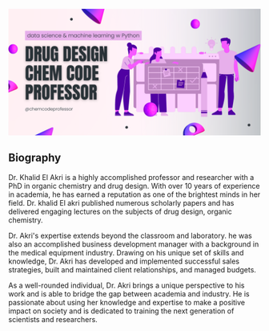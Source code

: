 ![alt text](@chemcodeprofessor.png)
## Biography
Dr. Khalid El Akri is a highly accomplished professor and researcher with a PhD in organic chemistry and drug design. With over 10 years of experience in academia, he has earned a reputation as one of the brightest minds in her field. Dr. khalid El akri published numerous scholarly papers and has delivered engaging lectures on the subjects of drug design, organic chemistry.

Dr. Akri's expertise extends beyond the classroom and laboratory. he was also an accomplished business development manager with a background in the medical equipment industry. Drawing on his unique set of skills and knowledge, Dr. Akri has developed and implemented successful sales strategies, built and maintained client relationships, and managed budgets.

As a well-rounded individual, Dr. Akri brings a unique perspective to his work and is able to bridge the gap between academia and industry. He is passionate about using her knowledge and expertise to make a positive impact on society and is dedicated to training the next generation of scientists and researchers.

<!--
**chemcodeprofessor/chemcodeprofessor** is a ✨ _special_ ✨ repository because its `README.md` (this file) appears on your GitHub profile.

Here are some ideas to get you started:

- 🔭 I’m currently working on ...
- 🌱 I’m currently learning ...
- 👯 I’m looking to collaborate on ...
- 🤔 I’m looking for help with ...
- 💬 Ask me about ...
- 📫 How to reach me: ...
- 😄 Pronouns: ...
- ⚡ Fun fact: ...
-->
